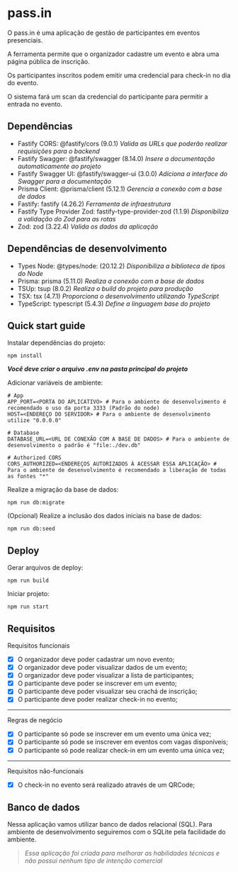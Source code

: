 # pass.in
O pass.in é uma aplicação de gestão de participantes em eventos presenciais.

A ferramenta permite que o organizador cadastre um evento e abra uma página pública de inscrição.

Os participantes inscritos podem emitir uma credencial para check-in no dia do evento.

O sistema fará um scan da credencial do participante para permitir a entrada no evento.

## Dependências
- Fastify CORS: @fastify/cors (9.0.1) *Valida as URLs que poderão realizar requisições para o backend*
- Fastify Swagger: @fastify/swagger (8.14.0) *Insere a documentação automaticamente ao projeto*
- Fastify Swagger UI: @fastify/swagger-ui (3.0.0) *Adiciona a interface do Swagger para a documentação*
- Prisma Client: @prisma/client (5.12.1) *Gerencia a conexão com a base de dados*
- Fastify: fastify (4.26.2) *Ferramenta de infraestrutura*
- Fastify Type Provider Zod: fastify-type-provider-zod (1.1.9) *Disponibiliza a validação do Zod para as rotas*
- Zod: zod (3.22.4) *Valida os dados da aplicação*

## Dependências de desenvolvimento
- Types Node: @types/node: (20.12.2) *Disponibiliza a biblioteca de tipos do Node*
- Prisma: prisma (5.11.0) *Realiza a conexão com a base de dados*
- TSUp: tsup (8.0.2) *Realiza o build do projeto para produção*
- TSX: tsx (4.7.1) *Proporciona o desenvolvimento utilizando TypeScript*
- TypeScript: typescript (5.4.3) *Define a linguagem base do projeto*

## Quick start guide

Instalar dependências do projeto:
```
npm install
```

***Você deve criar o arquivo .env na pasta principal do projeto***

Adicionar variáveis de ambiente:
```
# App
APP_PORT=<PORTA DO APLICATIVO> # Para o ambiente de desenvolvimento é recomendado o uso da porta 3333 (Padrão do node)
HOST=<ENDEREÇO DO SERVIDOR> # Para o ambiente de desenvolvimento utilize "0.0.0.0"

# Database
DATABASE_URL=<URL DE CONEXÃO COM A BASE DE DADOS> # Para o ambiente de desenvolvimento o padrão é "file:./dev.db"

# Authorized CORS
CORS_AUTHORIZED=<ENDEREÇOS AUTORIZADOS À ACESSAR ESSA APLICAÇÃO> # Para o ambiente de desenvolvimento é recomendado a liberação de todas as fontes "*"
```

Realize a migração da base de dados:
```
npm run db:migrate
```

(Opcional) Realize a inclusão dos  dados iniciais na base de dados:
```
npm run db:seed
```

## Deploy
Gerar arquivos de deploy:
```
npm run build
```

Iniciar projeto:
```
npm run start
```

## Requisitos
Requisitos funcionais

- [x] O organizador deve poder cadastrar um novo evento;
- [x] O organizador deve poder visualizar dados de um evento;
- [x] O organizador deve poder visualizar a lista de participantes;
- [x] O participante deve poder se inscrever em um evento;
- [x] O participante deve poder visualizar seu crachá de inscrição;
- [x] O participante deve poder realizar check-in no evento;

---

Regras de negócio

- [x] O participante só pode se inscrever em um evento uma única vez;
- [x] O participante só pode se inscrever em eventos com vagas disponíveis;
- [x] O participante só pode realizar check-in em um evento uma única vez;

---

Requisitos não-funcionais

- [x] O check-in no evento será realizado através de um QRCode;

## Banco de dados
Nessa aplicação vamos utilizar banco de dados relacional (SQL). Para ambiente de desenvolvimento seguiremos com o SQLite pela facilidade do ambiente.

> *Essa aplicação foi criada para melhorar as habilidades técnicas e não possui nenhum tipo de intenção comercial*